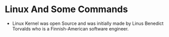 # Linux And Some Commands
* Linux Kernel was open Source and was initially made by Linus Benedict Torvalds who is a Finnish-American software engineer.